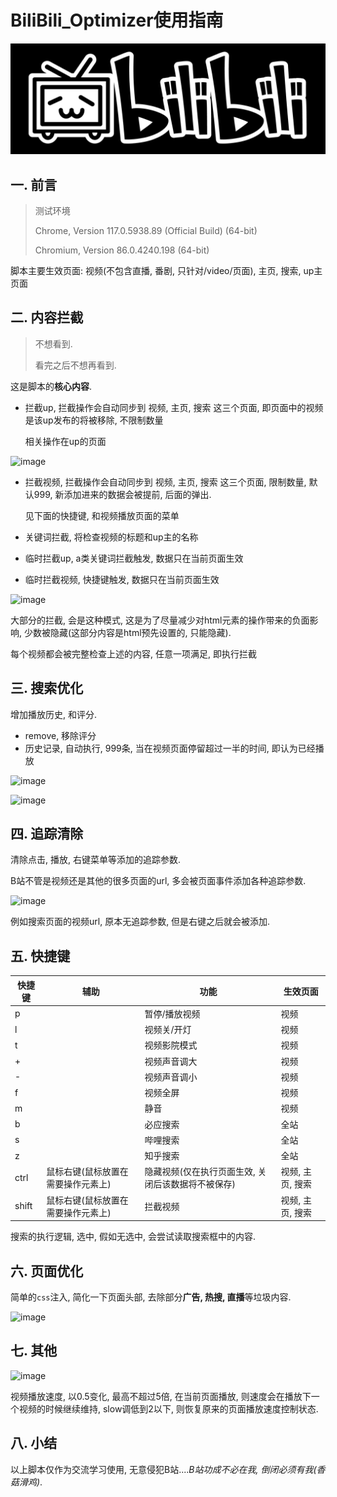 # BiliBili_Optimizer使用指南

![](https://github.com/Kyouichirou/BiliBili_Optimizer/blob/main/images/t0150e030dee399c1a0.jpg?raw=true)

## 一. 前言

> 测试环境
>
> Chrome, Version 117.0.5938.89 (Official Build) (64-bit)
>
> Chromium, Version 86.0.4240.198 (64-bit)

脚本主要生效页面: 视频(不包含直播, 番剧, 只针对/video/页面), 主页, 搜索, up主页面

<!--more-->

## 二. 内容拦截

> 不想看到.
>
> 看完之后不想再看到.

这是脚本的**核心内容**.

- 拦截up, 拦截操作会自动同步到 视频, 主页, 搜索 这三个页面, 即页面中的视频是该up发布的将被移除, 不限制数量

  相关操作在up的页面

![image](https://github.com/Kyouichirou/BiliBili_Optimizer/assets/64763483/4f97d5a7-31dd-498e-bcd5-a9c69a26ba55)


- 拦截视频, 拦截操作会自动同步到 视频, 主页, 搜索 这三个页面, 限制数量, 默认999, 新添加进来的数据会被提前, 后面的弹出.

  见下面的快捷键, 和视频播放页面的菜单

- 关键词拦截, 将检查视频的标题和up主的名称

- 临时拦截up, a类关键词拦截触发, 数据只在当前页面生效

- 临时拦截视频, 快捷键触发, 数据只在当前页面生效

![image](https://github.com/Kyouichirou/BiliBili_Optimizer/assets/64763483/5449d4d3-5b98-4f96-8de0-4ce7ae7a1021)


大部分的拦截, 会是这种模式, 这是为了尽量减少对html元素的操作带来的负面影响, 少数被隐藏(这部分内容是html预先设置的, 只能隐藏).

每个视频都会被完整检查上述的内容, 任意一项满足, 即执行拦截

## 三. 搜索优化

增加播放历史, 和评分.

- remove, 移除评分
- 历史记录, 自动执行, 999条, 当在视频页面停留超过一半的时间, 即认为已经播放

![image](https://github.com/Kyouichirou/BiliBili_Optimizer/assets/64763483/ecf0ea7b-5b08-4af3-96b0-c973812e3b73)

![image](https://github.com/Kyouichirou/BiliBili_Optimizer/assets/64763483/3382bac5-0de1-48c1-a531-6e565fb0bf4d)


## 四. 追踪清除

清除点击, 播放, 右键菜单等添加的追踪参数.

B站不管是视频还是其他的很多页面的url, 多会被页面事件添加各种追踪参数.

![image](https://github.com/Kyouichirou/BiliBili_Optimizer/assets/64763483/f7a366c4-0a22-4445-8d76-dbc340eccfcd)


例如搜索页面的视频url, 原本无追踪参数, 但是右键之后就会被添加.

## 五. 快捷键

| 快捷键 | 辅助 | 功能 | 生效页面 |
| ------ | -------- | ------------- | ---------------- |
| p | | 暂停/播放视频 | 视频 |
| l | | 视频关/开灯 | 视频 |
| t | | 视频影院模式 | 视频 |
| + | | 视频声音调大 | 视频 |
| - | | 视频声音调小 | 视频 |
| f | | 视频全屏 | 视频 |
| m | | 静音 | 视频 |
| b | | 必应搜索 | 全站 |
| s | | 哔哩搜索 | 全站 |
| z | | 知乎搜索 | 全站 |
| ctrl | 鼠标右键(鼠标放置在需要操作元素上) | 隐藏视频(仅在执行页面生效, 关闭后该数据将不被保存) | 视频, 主页, 搜索 |
| shift | 鼠标右键(鼠标放置在需要操作元素上) | 拦截视频 | 视频, 主页, 搜索 |

搜索的执行逻辑, 选中, 假如无选中, 会尝试读取搜索框中的内容.

## 六. 页面优化

简单的`css`注入, 简化一下页面头部, 去除部分**广告, 热搜, 直播**等垃圾内容.

![image](https://github.com/Kyouichirou/BiliBili_Optimizer/assets/64763483/e95639ee-09cb-40d9-b549-ee27c5964d79)

## 七. 其他

![image](https://github.com/Kyouichirou/BiliBili_Optimizer/assets/64763483/d45d4c18-2826-448d-a39c-75bd1890a3e7)

视频播放速度, 以0.5变化, 最高不超过5倍, 在当前页面播放, 则速度会在播放下一个视频的时候继续维持, slow调低到2以下, 则恢复原来的页面播放速度控制状态.

## 八. 小结

以上脚本仅作为交流学习使用, 无意侵犯B站....*B站功成不必在我, 倒闭必须有我(香菇滑鸡)*.

